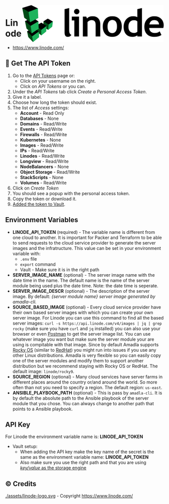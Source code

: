 <img src="./assets/linode-logo.svg" alt="Linode logo" style="width: 450px;" align="right">

# Linode
- https://www.linode.com/

## :key: Get The API Token
1. Go to the [API Tokens](https://cloud.linode.com/profile/tokens) page or: 
    - Click on your username on the right.
    - Click on *API Tokens* or you can.
2. Under the *API Tokens* tab click *Create a Personal Access Token*.
3. Give it a label.
4. Choose how long the token should exist.
5. The list of *Access* settings: 
    - **Account** - Read Only
    - **Databases** - None
    - **Domains** - Read/Write
    - **Events** - Read/Write
    - **Firewalls** - Read/Write
    - **Kubernetes** - None
    - **Images** - Read/Write
    - **IPs** - Read/Write
    - **Linodes** - Read/Write
    - **Longview** - Read/Write
    - **NodeBalancers** - None
    - **Object Storage** - Read/Write
    - **StackScripts** - None
    - **Volumes** - Read/Write
6. Click on *Create Token*
7. You should see a popup with the personal access token.
8. Copy the token or download it.
9. [Added the token to Vault](../../docs/adding-secrets-to-vault.md).

## Environment Variables
- **LINODE_API_TOKEN** (required) - The variable name is different from one cloud to another. It is important for Packer and Terraform to be able to send requests to the cloud service provider to generate the server images and the infratructure. This value can be set in your environment variable with: 
    - `.env` file
    - `export` command
    - Vault - Make sure it is in the right path
- **SERVER_IMAGE_NAME** (optional) - The server image name with the date time in the name. The default name is the name of the server module being used plus the date time. Note: the date time is seperate.
- **SERVER_IMAGE_DESCR** (optional) - The description of the server image. By default: *{server module name} server image generated by amadla-cli.*
- **SOURCE_BASED_IMAGE** (optional) - Every cloud service provider have their own based server images with which you can create your own server image. For Linode you can use this command to find all the based server images: `curl -s https://api.linode.com/v4/images | jq | grep rocky` (make sure you have `curl` and `jq` installed) you can also use your browser or even [Postman](https://www.postman.com/) to get the server image list. You can use whatever image you want but make sure the server module your are using is compitable with that image. Since by default Amadla supports [Rocky OS](https://rockylinux.org/) (similar to [RedHat](https://www.redhat.com/en)) you might run into issues if you use any other Linux distributions. Amadla is very flexible so you can easily copy one of the server modules and modify them to support another distribution but we recommend staying with Rocky OS or RedHat. The default image: `linode/rocky9`.
- **SOURCE_REGION** (optional) - Many cloud services have server farms in different places around the country or/and around the world. So more often than not you need to specify a region. The default region: `us-east`.
- **ANSIBLE_PLAYBOOK_PATH** (optional) - This is pass by `amadla-cli`. It is by default the absolute path to the Ansible playbook of the server module that you chose. You can always change to another path that points to a Ansible playbook.

## API Key

For Linode the environment variable name is: **LINODE_API_TOKEN**

- Vault setup: 
    - When adding the API key make the key name of the secret is the same as the environment variable name: **LINODE_API_TOKEN**
    - Also make sure you use the right path and that you are using [*key/value* as the storage engine](https://developer.hashicorp.com/vault/docs/secrets/kv/kv-v2)

## :copyright: Credits
[./assets/linode-logo.svg](./assets/linode-logo.svg) - Copyright https://www.linode.com/